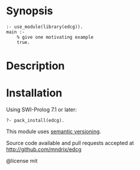 # Synopsis

    :- use_module(library(edcg)).
    main :-
        % give one motivating example
        true.

# Description

# Installation

Using SWI-Prolog 7.1 or later:

    ?- pack_install(edcg).

This module uses [semantic versioning](http://semver.org/).

Source code available and pull requests accepted at
http://github.com/mndrix/edcg

@license mit
